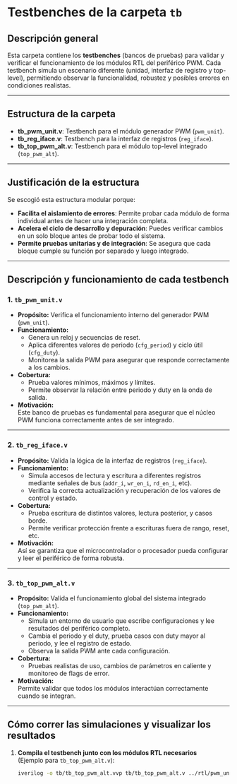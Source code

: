 # Testbenches de la carpeta `tb`

## Descripción general

Esta carpeta contiene los **testbenches** (bancos de pruebas) para validar y verificar el funcionamiento de los módulos RTL del periférico PWM. Cada testbench simula un escenario diferente (unidad, interfaz de registro y top-level), permitiendo observar la funcionalidad, robustez y posibles errores en condiciones realistas.

---

## Estructura de la carpeta

- **tb_pwm_unit.v**: Testbench para el módulo generador PWM (`pwm_unit`).
- **tb_reg_iface.v**: Testbench para la interfaz de registros (`reg_iface`).
- **tb_top_pwm_alt.v**: Testbench para el módulo top-level integrado (`top_pwm_alt`).

---

## Justificación de la estructura

Se escogió esta estructura modular porque:
- **Facilita el aislamiento de errores**: Permite probar cada módulo de forma individual antes de hacer una integración completa.
- **Acelera el ciclo de desarrollo y depuración**: Puedes verificar cambios en un solo bloque antes de probar todo el sistema.
- **Permite pruebas unitarias y de integración**: Se asegura que cada bloque cumple su función por separado y luego integrado.

---

## Descripción y funcionamiento de cada testbench

### 1. `tb_pwm_unit.v`

- **Propósito:** Verifica el funcionamiento interno del generador PWM (`pwm_unit`).
- **Funcionamiento:**
  - Genera un reloj y secuencias de reset.
  - Aplica diferentes valores de periodo (`cfg_period`) y ciclo útil (`cfg_duty`).
  - Monitorea la salida PWM para asegurar que responde correctamente a los cambios.
- **Cobertura:**
  - Prueba valores mínimos, máximos y límites.
  - Permite observar la relación entre periodo y duty en la onda de salida.
- **Motivación:**  
    Este banco de pruebas es fundamental para asegurar que el núcleo PWM funciona correctamente antes de ser integrado.

---

### 2. `tb_reg_iface.v`

- **Propósito:** Valida la lógica de la interfaz de registros (`reg_iface`).
- **Funcionamiento:**
  - Simula accesos de lectura y escritura a diferentes registros mediante señales de bus (`addr_i`, `wr_en_i`, `rd_en_i`, etc).
  - Verifica la correcta actualización y recuperación de los valores de control y estado.
- **Cobertura:**
  - Prueba escritura de distintos valores, lectura posterior, y casos borde.
  - Permite verificar protección frente a escrituras fuera de rango, reset, etc.
- **Motivación:**  
    Así se garantiza que el microcontrolador o procesador pueda configurar y leer el periférico de forma robusta.

---

### 3. `tb_top_pwm_alt.v`

- **Propósito:** Valida el funcionamiento global del sistema integrado (`top_pwm_alt`).
- **Funcionamiento:**
  - Simula un entorno de usuario que escribe configuraciones y lee resultados del periférico completo.
  - Cambia el periodo y el duty, prueba casos con duty mayor al periodo, y lee el registro de estado.
  - Observa la salida PWM ante cada configuración.
- **Cobertura:**
  - Pruebas realistas de uso, cambios de parámetros en caliente y monitoreo de flags de error.
- **Motivación:**  
    Permite validar que todos los módulos interactúan correctamente cuando se integran.

---

## Cómo correr las simulaciones y visualizar los resultados

1. **Compila el testbench junto con los módulos RTL necesarios**  
   (Ejemplo para `tb_top_pwm_alt.v`):

   ```bash
   iverilog -o tb/tb_top_pwm_alt.vvp tb/tb_top_pwm_alt.v ../rtl/pwm_unit.v ../rtl/reg_iface.v ../rtl/top_pwm_alt.v
